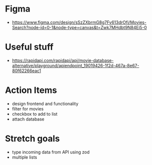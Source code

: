 # Figma
- https://www.figma.com/design/sSzZXbrmG8g7Fv613drOfi/Movies-Search?node-id=0-1&node-type=canvas&t=Zwk7MHdbt9N84Ei5-0

# Useful stuff 
- https://rapidapi.com/rapidapi/api/movie-database-alternative/playground/apiendpoint_19019426-1f2d-467a-8e67-80f62266eac1

# Action Items
- design frontend and functionality
- filter for movies
- checkbox to add to list 
- attach database


# Stretch goals
- type incoming data from API using zod
- multiple lists
